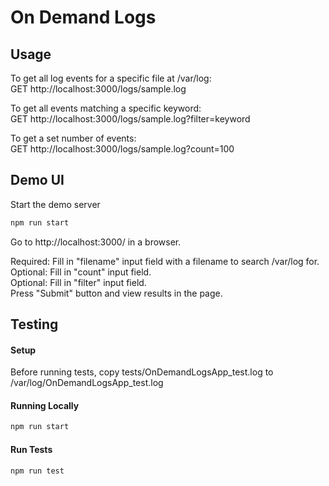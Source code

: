 # On Demand Logs

## Usage

To get all log events for a specific file at /var/log:<br />
GET http://localhost:3000/logs/sample.log

To get all events matching a specific keyword:<br />
GET http://localhost:3000/logs/sample.log?filter=keyword

To get a set number of events:<br />
GET http://localhost:3000/logs/sample.log?count=100

## Demo UI

Start the demo server

```bash
npm run start
```

Go to http://localhost:3000/ in a browser.

Required: Fill in "filename" input field with a filename to search /var/log for.<br />
Optional: Fill in "count" input field.<br />
Optional: Fill in "filter" input field.<br />
Press "Submit" button and view results in the page.<br />

## Testing

#### Setup

Before running tests, copy tests/OnDemandLogsApp_test.log to /var/log/OnDemandLogsApp_test.log

#### Running Locally

```bash
npm run start
```

#### Run Tests

```bash
npm run test
```
